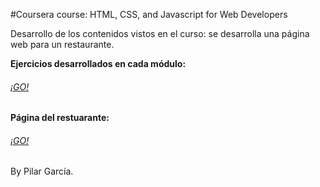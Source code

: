 #Coursera course: HTML, CSS, and Javascript for Web Developers

Desarrollo de los contenidos vistos en el curso: se desarrolla una página web para un restaurante.

**Ejercicios desarrollados en cada módulo:** <h6><a href="https://pilargarcialugo.github.io/web-page-html-css-js-coursera-course/" target="_blank">¡GO!</a></h6> 

**Página del restuarante:** <h6><a href="https://pilargarcialugo.github.io/web-page-html-css-js-coursera-course/Module5_Solution/index.html" target="_blank">¡GO!</a></h6>


By Pilar García.
